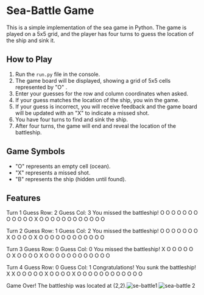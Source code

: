 # Sea-Battle Game

This is a simple implementation of the sea game in Python. The game is played on a 5x5 grid,
and the player has four turns to guess the location of the ship and sink it.

## How to Play

1. Run the `run.py` file in the console.
2. The game board will be displayed, showing a grid of 5x5 cells represented by "O" .
3. Enter your guesses for the row and column coordinates when asked.
4. If your guess matches the location of the ship, you win the game.
5. If your guess is incorrect, you will receive feedback and the game board will be updated with an "X" to indicate a missed shot.
6. You have four turns to find and sink the ship.
7. After four turns, the game will end and reveal the location of the battleship.

## Game Symbols

- "O" represents an empty cell (ocean).
- "X" represents a missed shot.
- "B" represents the ship (hidden until found).

## Features

Turn 1
Guess Row: 2
Guess Col: 3
You missed the battleship!
O O O O O
O O O O O
O O X O O
O O O O O
O O O O O

Turn 2
Guess Row: 1
Guess Col: 2
You missed the battleship!
O O O O O
O O X O O
O O X O O
O O O O O
O O O O O

Turn 3
Guess Row: 0
Guess Col: 0
You missed the battleship!
X O O O O
O O X O O
O O X O O
O O O O O
O O O O O

Turn 4
Guess Row: 0
Guess Col: 1
Congratulations! You sunk the battleship!
X X O O O
O O X O O
O O X O O
O O O O O
O O O O O

Game Over! The battleship was located at (2,2).![se-battle1](https://github.com/NsimaPeter/Sea-Battle/assets/122939682/95135c02-ffda-4297-9a1d-f19f131a0ce2)
![sea-battle 2](https://github.com/NsimaPeter/Sea-Battle/assets/122939682/afbf2e6d-4e56-4177-bca4-edcf8e167df4)
